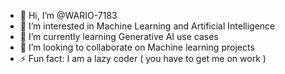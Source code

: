 - 👋 Hi, I’m @WARIO-7183
- 👀 I’m interested in Machine Learning and Artificial Intelligence
- 🌱 I’m currently learning Generative AI use cases
- 💞️ I’m looking to collaborate on Machine learning projects
- ⚡ Fun fact: I am a lazy coder ( you have to get me on work )

